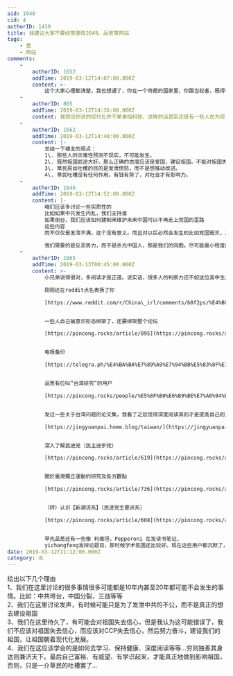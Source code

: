 ```yaml
---
aid: 1048
cid: 4
authorID: 1439
title: 我建议大家不要经常登陆2049、品葱等网站
tags:
    - 葱
    - 网站
comments:
    -
        authorID: 1652
        addTime: 2019-03-12T14:07:00.000Z
        content: >-
            这个大家心理都清楚，我也想通了，你在一个奇葩的国家里，你跟当权者，既得利益者，都没啥好说的，说了他也死不承认错误，还反过来跨境抓你，现在的当局已经听不进任何意见了，唯有先活着，留得青山在嘛，
    -
        authorID: 865
        addTime: 2019-03-12T14:36:00.000Z
        content: 我假设你说的现代化并不单单指科技，这样的话其实还是有一些人在为现代化社会而努力着，不过现在大多数都在监狱中
    -
        authorID: 1662
        addTime: 2019-03-12T14:48:00.000Z
        content: |-
            总结一下楼主的观点：  
            1\. 那些人的灾难性预测不现实，不可能发生。  
            2\. 既然祖国前途大好。那么正确的态度应该是爱国，建设祖国。不能对祖国失去信心。  
            3\. 草民屌丝吐槽的目的是发泄愤怒，而不是想推动改进。  
            4\. 草民吐槽没有任何作用。有钱有势了，对社会才有影响力。
    -
        authorID: 1646
        addTime: 2019-03-12T14:52:00.000Z
        content: |-
            咱们应该多讨论一些实质性的  
            比如如果中共发生内乱，我们支持谁  
            如果倒台，我们应该如何建制来维护未来中国可以不再走上党国的歪路  
            这些内容  
            而不仅仅是发泄不满，这个没有意义。而且对以后必然会发生的比如党国毁灭，之后的重建工作，无法提供任何理论基础

            我们需要的是反恶势力，而不是杀光中国人，那是我们的同胞。尽可能最小程度的流血，来达成全国人民的解放，才是我们应该追求的
    -
        authorID: 1665
        addTime: 2019-03-13T00:45:00.000Z
        content: >-
            小兄弟说得很对，多阅读才是正道。说实话，很多人的判断力还不如这位高中生。  

            刚刚还在reddit点名表扬了你  

            [https://www.reddit.com/r/China\_irl/comments/b0f2ps/%E4%B8%BA%E4%BB%80%E4%B9%88%E6%9C%89%E4%BA%9B%E4%BA%BA%E5%8F%AA%E5%85%B3%E5%BF%83%E4%B9%A0%E5%92%8C%E5%85%B1/](https://www.reddit.com/r/China_irl/comments/b0f2ps/%E4%B8%BA%E4%BB%80%E4%B9%88%E6%9C%89%E4%BA%9B%E4%BA%BA%E5%8F%AA%E5%85%B3%E5%BF%83%E4%B9%A0%E5%92%8C%E5%85%B1/)


            一些人自己被意识形态绑架了，还要绑架整个论坛  

            [https://pincong.rocks/article/895](https://pincong.rocks/article/895)


            电报备份  

            [https://telegra.ph/%E4%BA%BA%E7%89%A9%E7%94%BB%E5%83%8F%E7%AE%80%E4%BD%93%E7%BB%BF%E8%9B%86%E4%BA%94%E6%AF%9B%E7%9A%84%E7%BB%BF%E8%89%B2%E9%95%9C%E5%83%8F%E7%89%88-03-13](https://telegra.ph/%E4%BA%BA%E7%89%A9%E7%94%BB%E5%83%8F%E7%AE%80%E4%BD%93%E7%BB%BF%E8%9B%86%E4%BA%94%E6%AF%9B%E7%9A%84%E7%BB%BF%E8%89%B2%E9%95%9C%E5%83%8F%E7%89%88-03-13)


            品葱有位叫“台湾研究”的用户  

            [https://pincong.rocks/people/%E5%8F%B0%E6%B9%BE%E7%A0%94%E7%A9%B6](https://pincong.rocks/people/%E5%8F%B0%E6%B9%BE%E7%A0%94%E7%A9%B6)


            发过一些关于台湾问题的论文集，我看了之后觉得深度阅读真的才是提高自己的正道。  

            [https://jingyuanpai.home.blog/taiwan/](https://jingyuanpai.home.blog/taiwan/)


            深入了解民进党（民主进步党）  

            [https://pincong.rocks/article/619](https://pincong.rocks/article/619)


            關於臺灣獨立運動的研究及各方觀點  

            [https://pincong.rocks/article/736](https://pincong.rocks/article/736)


            （转）认识【新潮流系】（民进党主要派系）  

            [https://pincong.rocks/article/608](https://pincong.rocks/article/608)


            早先品葱还有一些像 利维坦，Pepperoni 在发读书笔记,
            yichangfeng发辩论题目，那时候学术氛围还比较好。现在这些用户都沉默了，剩下要不是低级问题要不是YY中共垮台之后怎样的帖子。
date: 2019-03-12T11:12:00.000Z
category: 水
---
```


给出以下几个理由  
1、我们在这里讨论的很多事情很多可能都是10年内甚至20年都可能不会发生的事情。比如：中共垮台，中国分裂，三战等等  
2、我们在这里讨论发声，有时候可能只是为了发泄中共的不公，而不是真正的想去建设祖国  
3、我们在这里待久了，有可能会对祖国失去信心，但是我认为这可能错误了，我们不应该对祖国失去信心，而应该对CCP失去信心，然后努力奋斗，建设我们的祖国，让祖国朝着现代化发展。  
4、我们在这应该学会的是如何去学习、保持健康、深度阅读等等…穷则独善其身 达则兼济天下。最后自己富裕、有威望、有学识起来，才能真正地做到影响祖国，否则，只是一介草民的吐槽罢了…
